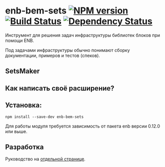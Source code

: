 enb-bem-sets [![NPM version](https://badge.fury.io/js/enb-bem-sets.svg)](http://badge.fury.io/js/enb-bem-sets) [![Build Status](https://travis-ci.org/andrewblond/enb-bem-sets.svg?branch=master)](https://travis-ci.org/andrewblond/enb-bem-sets) [![Dependency Status](https://gemnasium.com/andrewblond/enb-bem-sets.svg)](https://gemnasium.com/andrewblond/enb-bem-sets)
============

Инструмент для решения задач инфраструктуры библиотек блоков при помощи ENB.

Под задачами инфраструктуры обычно понимают сборку документации, примеров и тестов (спеков).

SetsMaker
---------

Как написать своё расширение?
-----------------------------

Установка:
----------

```
npm install --save-dev enb-bem-sets
```

Для работы модуля требуется зависимость от пакета enb версии 0.12.0 или выше.

Разработка
----------

Руководство на [отдельной странице](/CONTRIBUTION.md).
